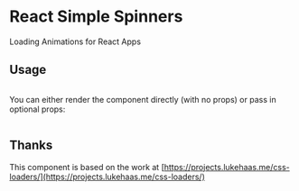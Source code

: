 # React Simple Spinners

Loading Animations for React Apps

## Usage

```javascript

```

You can either render the component directly (with no props) or pass in optional props:

```javascript

```


## Thanks

This component is based on the work at [https://projects.lukehaas.me/css-loaders/](https://projects.lukehaas.me/css-loaders/)

